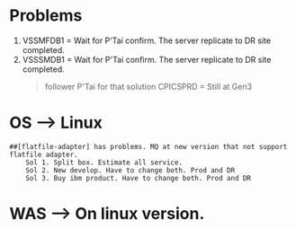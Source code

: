 # Problems
 1. VSSMFDB1 = Wait for P'Tai confirm. The server replicate to DR site completed.
 2. VSSSMDB1 = Wait for P'Tai confirm. The server replicate to DR site completed.
    > follower P'Tai for that solution
    > CPICSPRD = Still at Gen3

# OS --> Linux
    ##[flatfile-adapter] has problems. MQ at new version that not support flatfile adapter.
        Sol 1. Split box. Estimate all service.
        Sol 2. New develop. Have to change both. Prod and DR
        Sol 3. Buy ibm product. Have to change both. Prod and DR

<!-- Application -->
# WAS --> On linux version.

